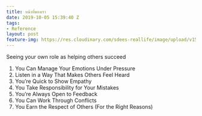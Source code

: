 ```yaml
---
title: หน้าที่ของเรา
date: 2019-10-05 15:39:40 Z
tags:
- Reference
layout: post
feature-img: https://res.cloudinary.com/sdees-reallife/image/upload/v1555658919/sample_feature_img.png
---
```


Seeing your own role as helping others succeed

1. You Can Manage Your Emotions Under Pressure
2. Listen in a Way That Makes Others Feel Heard
3. You’re Quick to Show Empathy
4. You Take Responsibility for Your Mistakes
5. You’re Always Open to Feedback
6. You Can Work Through Conflicts
7. You Earn the Respect of Others (For the Right Reasons)
